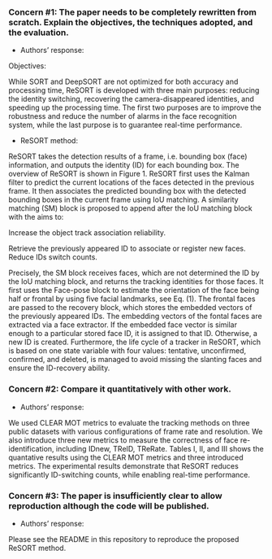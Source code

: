 ### Concern #1: The paper needs to be completely rewritten from scratch. Explain the objectives, the techniques adopted, and the evaluation.
- Authors’ response:

Objectives: 

While SORT and DeepSORT are not optimized for both accuracy and processing time, ReSORT is developed with three main purposes: reducing the identity switching, recovering the camera-disappeared identities, and speeding up the processing time. The first two purposes are to improve the robustness and reduce the number of alarms in the face recognition system, while the last purpose is to guarantee real-time performance. 

- ReSORT method:  

ReSORT takes the detection results of a frame, i.e. bounding box (face) information, and outputs the identity (ID) for each bounding box. The overview of ReSORT is shown in Figure 1. ReSORT first uses the Kalman filter to predict the current locations of the faces detected in the previous frame. It then associates the predicted bounding box with the detected bounding boxes in the current frame using IoU matching. A similarity matching (SM) block is proposed to append after the IoU matching block with the aims to: 

Increase the object track association reliability. 

Retrieve the previously appeared ID to associate or register new faces. 
Reduce IDs switch counts. 

Precisely, the SM block receives faces, which are not determined the ID by the IoU matching block, and returns the tracking identities for those faces. It first uses the Face-pose block to estimate the orientation of the face being half or frontal by using five facial landmarks, see Eq. (1). The frontal faces are passed to the recovery block, which stores the embedded vectors of the previously appeared IDs. The embedding vectors of the fontal faces are extracted via a face extractor. If the embedded face vector is similar enough to a particular stored face ID, it is assigned to that ID. Otherwise, a new ID is created. Furthermore, the life cycle of a tracker in ReSORT, which is based on one state variable with four values: tentative, unconfirmed, confirmed, and deleted, is managed to avoid missing the slanting faces and ensure the ID-recovery ability. 

### Concern #2:  Compare it quantitatively with other work.
- Authors’ response:

We used CLEAR MOT metrics to evaluate the tracking methods on three public datasets with various configurations of frame rate and resolution. We also introduce three new metrics to measure the correctness of face re-identification, including IDnew, TReID, TReRate. Tables I, II, and III shows the quantative results using the CLEAR MOT metrics and three introduced metrics. The experimental results demonstrate that ReSORT reduces significantly ID-switching counts, while enabling real-time performance.  

### Concern #3: The paper is insufficiently clear to allow reproduction although the code will be published.
- Authors’ response:

Please see the README in this repository to reproduce the proposed ReSORT method.